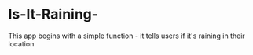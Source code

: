 # Is-It-Raining-
This app begins with a simple function - it tells users if it's raining in their location
